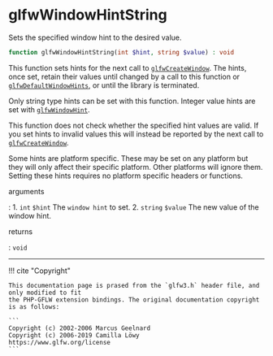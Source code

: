 # glfwWindowHintString
Sets the specified window hint to the desired value.

```php
function glfwWindowHintString(int $hint, string $value) : void
```

This function sets hints for the next call to
[`glfwCreateWindow`](/API/GLFW/glfwCreateWindow.html). The
hints, once set, retain their values until changed by a call to this
function or
[`glfwDefaultWindowHints`](/API/GLFW/glfwDefaultWindowHints.html), or until
the library is terminated.

Only string type hints can be set with this function. Integer value hints
are set with [`glfwWindowHint`](/API/GLFW/glfwWindowHint.html).

This function does not check whether the specified hint values are valid.
If you set hints to invalid values this will instead be reported by the next
call to [`glfwCreateWindow`](/API/GLFW/glfwCreateWindow.html).

Some hints are platform specific. These may be set on any platform but they
will only affect their specific platform. Other platforms will ignore them.
Setting these hints requires no platform specific headers or functions.

arguments

:    1. `int` `$hint` The `window hint` to set.
    2. `string` `$value` The new value of the window hint.

returns

:    `void` 

---
     

!!! cite "Copyright"

    This documentation page is prased from the `glfw3.h` header file, and only modified to fit 
    the PHP-GFLW extension bindings. The original documentation copyright is as follows:

    ```
    Copyright (c) 2002-2006 Marcus Geelnard
    Copyright (c) 2006-2019 Camilla Löwy
    https://www.glfw.org/license
    ```